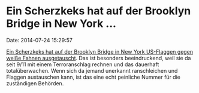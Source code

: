 Ein Scherzkeks hat auf der Brooklyn Bridge in New York \...
===========================================================

Date: 2014-07-24 15:29:57

[Ein Scherzkeks hat auf der Brooklyn Bridge in New York US-Flaggen gegen
weiße Fahnen
ausgetauscht](http://www.foxnews.com/us/2014/07/22/2-mysterious-white-flags-appear-atop-new-york-brooklyn-bridge-american-flags/).
Das ist besonders beeindruckend, weil sie da seit 9/11 mit einem
Terroranschlag rechnen und das dauerhaft totalüberwachen. Wenn sich da
jemand unerkannt ranschleichen und Flaggen austauschen kann, ist das
eine echt peinliche Nummer für die zuständigen Behörden.
